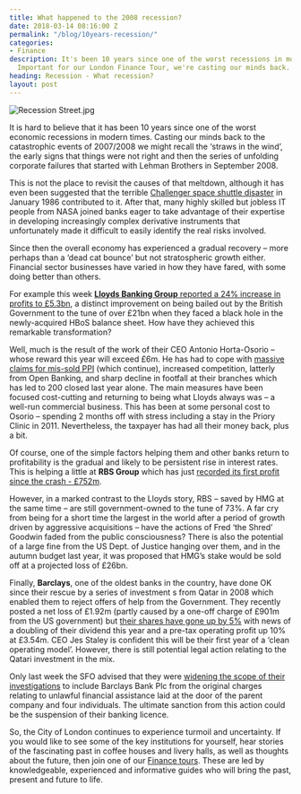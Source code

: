 ```yaml
---
title: What happened to the 2008 recession?
date: 2018-03-14 08:16:00 Z
permalink: "/blog/10years-recession/"
categories:
- Finance
description: It's been 10 years since one of the worst recessions in modern times.
  Important for our London Finance Tour, we're casting our minds back.
heading: Recession - What recession?
layout: post
---
```


![Recession Street.jpg](/uploads/Recession%20Street.jpg)

It is hard to believe that it has been 10 years since one of the worst economic recessions in modern times. Casting our minds back to the catastrophic events of 2007/2008 we might recall the ‘straws in the wind’, the early signs that things were not right and then the series of unfolding corporate failures that started with Lehman Brothers in September 2008.

This is not the place to revisit the causes of that meltdown, although it has even been suggested that the terrible [Challenger space shuttle disaster](http://www.history.com/topics/challenger-disaster)  in January 1986 contributed to it.  After that, many highly skilled but jobless IT people from NASA joined banks eager to take advantage of their expertise in developing increasingly complex derivative instruments that unfortunately made it difficult to easily identify the real risks involved.

Since then the overall economy has experienced a gradual recovery – more perhaps than a ‘dead cat bounce’ but not stratospheric growth either. Financial sector businesses have varied in how they have fared, with some doing better than others.

For example this week [**Lloyds Banking Group** reported a 24% increase in profits to £5.3bn](https://www.theguardian.com/business/2018/feb/21/lloyds-bumper-profits-deliver-1bn-bonanza-for-shareholders), a distinct improvement on being bailed out by the British Government to the tune of over £21bn when they faced a black hole in the newly-acquired HBoS balance sheet. How have they achieved this remarkable transformation?

Well, much is the result of the work of their CEO Antonio Horta-Osorio – whose reward this year will exceed £6m.  He has had to cope with [massive claims for mis-sold PPI](https://www.theguardian.com/business/2016/aug/02/ppi-claims-all-you-need-to-know-about-the-mis-selling-scandal) (which continue), increased competition, latterly from Open Banking, and sharp decline in footfall at their branches which has led to 200 closed last year alone. The main measures have been focused cost-cutting and returning to being what Lloyds always was – a well-run commercial business. This has been at some personal cost to Osorio – spending 2 months off with stress including a stay in the Priory Clinic in 2011. Nevertheless, the taxpayer has had all their money back, plus a bit.

Of course, one of the simple factors helping them and other banks return to profitability is the gradual and likely to be persistent rise in interest rates. This is helping a little at **RBS Group** which has just [recorded its first profit since the crash - £752m](https://www.telegraph.co.uk/business/2018/02/23/taxpayer-owned-rbs-reports-first-profit-since-financial-crisis/).

However, in a marked contrast to the Lloyds story, RBS – saved by HMG at the same time – are still government-owned to the tune of 73%. A far cry from being for a short time the largest in the world after a period of growth driven by aggressive acquisitions – have the actions of Fred ‘the Shred’ Goodwin faded from the public consciousness? There is also the potential of a large fine from the US Dept. of Justice hanging over them, and in the autumn budget last year, it was proposed that HMG’s stake would be sold off at a projected loss of £26bn.

Finally, **Barclays**, one of the oldest banks in the country, have done OK since their rescue by a series of investment s from Qatar in 2008 which enabled them to reject offers of help from the Government. They recently posted a net loss of £1.92m (partly caused by a one-off charge of £901m from the US government) but [their shares have gone up by 5%](http://www.cityam.com/281067/barclays-share-price-rises-posts-19bn-loss) with news of a doubling of their dividend this year and a pre-tax operating profit up 10% at £3.54m. CEO Jes Staley is confident this will be their first year of a ‘clean operating model’. However, there is still potential legal action relating to the Qatari investment in the mix.

Only last week the SFO advised that they were [widening the scope of their investigations](https://uk.reuters.com/article/us-barclays-qatar-sfo/uks-sfo-extends-charges-over-qatar-loan-in-barclays-legal-blow-idUKKBN1FW0LM) to include Barclays Bank Plc from the original charges relating to unlawful financial assistance laid at the door of the parent company and four individuals. The ultimate sanction from this action could be the suspension of their banking licence.

So, the City of London continues to experience turmoil and uncertainty. If you would like to see some of the key institutions for yourself, hear stories of the fascinating past in coffee houses and livery halls, as well as thoughts about the future, then join one of our [Finance tours](https://www.insiderlondon.com/london/educational-tours/london-finance-walking-tour/). These are led by knowledgeable, experienced and informative guides who will bring the past, present and future to life.
